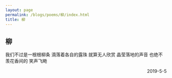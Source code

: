```yaml
---
layout: page
permalink: /blogs/poems/柳/index.html
title: 柳
---
```


## 柳

我们不过是一根根柳条
滴落着各自的露珠
就算无人欣赏
晶莹落地的声音
也绝不羡花香间的
笑声飞飏

<p align="right">2019-5-5</p>
